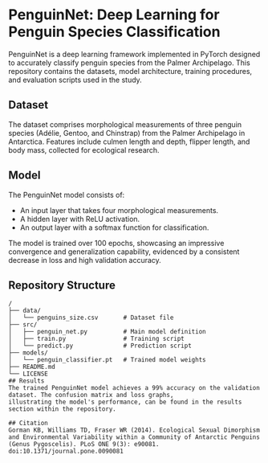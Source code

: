 # PenguinNet: Deep Learning for Penguin Species Classification

PenguinNet is a deep learning framework implemented in PyTorch designed to accurately classify penguin species from the Palmer Archipelago. This repository contains the datasets, model architecture, training procedures, and evaluation scripts used in the study.

## Dataset

The dataset comprises morphological measurements of three penguin species (Adélie, Gentoo, and Chinstrap) from the Palmer Archipelago in Antarctica. Features include culmen length and depth, flipper length, and body mass, collected for ecological research.

## Model

The PenguinNet model consists of:
- An input layer that takes four morphological measurements.
- A hidden layer with ReLU activation.
- An output layer with a softmax function for classification.

The model is trained over 100 epochs, showcasing an impressive convergence and generalization capability, evidenced by a consistent decrease in loss and high validation accuracy.

## Repository Structure

```plaintext
/
├── data/
│   └── penguins_size.csv       # Dataset file
├── src/
│   ├── penguin_net.py          # Main model definition
│   ├── train.py                # Training script
│   └── predict.py              # Prediction script
├── models/
│   └── penguin_classifier.pt   # Trained model weights
├── README.md
└── LICENSE
## Results
The trained PenguinNet model achieves a 99% accuracy on the validation dataset. The confusion matrix and loss graphs,
illustrating the model's performance, can be found in the results section within the repository.

## Citation
Gorman KB, Williams TD, Fraser WR (2014). Ecological Sexual Dimorphism and Environmental Variability within a Community of Antarctic Penguins (Genus Pygoscelis). PLoS ONE 9(3): e90081. doi:10.1371/journal.pone.0090081

